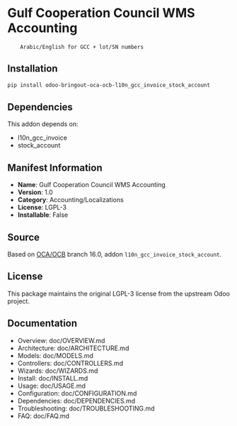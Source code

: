 # Gulf Cooperation Council WMS Accounting


        Arabic/English for GCC + lot/SN numbers
    

## Installation

```bash
pip install odoo-bringout-oca-ocb-l10n_gcc_invoice_stock_account
```

## Dependencies

This addon depends on:
- l10n_gcc_invoice
- stock_account

## Manifest Information

- **Name**: Gulf Cooperation Council WMS Accounting
- **Version**: 1.0
- **Category**: Accounting/Localizations
- **License**: LGPL-3
- **Installable**: False

## Source

Based on [OCA/OCB](https://github.com/OCA/OCB) branch 16.0, addon `l10n_gcc_invoice_stock_account`.

## License

This package maintains the original LGPL-3 license from the upstream Odoo project.

## Documentation

- Overview: doc/OVERVIEW.md
- Architecture: doc/ARCHITECTURE.md
- Models: doc/MODELS.md
- Controllers: doc/CONTROLLERS.md
- Wizards: doc/WIZARDS.md
- Install: doc/INSTALL.md
- Usage: doc/USAGE.md
- Configuration: doc/CONFIGURATION.md
- Dependencies: doc/DEPENDENCIES.md
- Troubleshooting: doc/TROUBLESHOOTING.md
- FAQ: doc/FAQ.md
